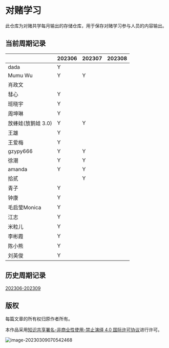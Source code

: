 # 对赌学习

此仓库为对赌共学每月输出的存储仓库，用于保存对赌学习参与人员的内容输出。

## 当前周期记录

|                    | 202306 | 202307 | 202308 |
| ------------------ | ------ | ------ | ------ |
| dada               |  Y      |        |        |
| Mumu Wu            |  Y      |    Y   |        |
| 肖政文             |        |        |        |
| 彗心               |  Y      |        |        |
| 班晓宇             |  Y      |        |        |
| 周坤琳             |  Y      |        |        |
| 放蜂娃(放鹅娃 3.0) |  Y      |     Y  |        |
| 王雄               |  Y      |        |        |
| 王爱梅             | Y       |        |        |
| gzypy666          | Y      |    Y   |        |
| 徐潮              | Y      |    Y   |        |
| amanda            | Y       |   Y    |        |
| 拾贰              |        |   Y    |        |
| 青子              | Y       |        |        |
| 钟康              | Y      |        |        |
| 毛启莹Monica      | Y       |        |        |
| 江志              | Y      |        |        |
| 米粒儿            | Y       |        |        |
| 李彬霞            | Y       |        |        |
| 陈小熊            | Y       |        |        |
| 刘英俊            | Y      |        |        |

## 历史周期记录

[202306-202309](./202306-202309/00.202306-202309.md)

## 版权

每篇文章的所有权归原作者所有。

本作品采用<a rel="license" href="http://creativecommons.org/licenses/by-nc-nd/4.0/">知识共享署名-非商业性使用-禁止演绎 4.0 国际许可协议</a>进行许可。

![image-20230309070542468](https://github.com/coding-newbies-group/programming-co_creation-docs/blob/main/README.assets/image-20230309070542468.png)
